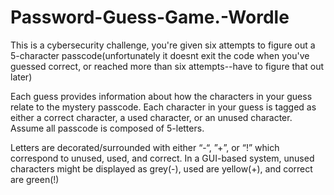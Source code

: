 # Password-Guess-Game.-Wordle
This is a cybersecurity challenge, you're given six attempts to figure out a 5-character passcode(unfortunately it doesnt 
exit the code when you've guessed correct, or reached more than six attempts--have to figure that out later) 

Each guess provides information about how the characters in your guess relate to the mystery passcode. Each
character in your guess is tagged as either a correct character, a used character, or an unused character.
Assume all passcode is composed of 5-letters.

Letters are decorated/surrounded with either “-“, ”+”, or “!” which correspond to unused, used,
and correct. In a GUI-based system, unused characters might be displayed as grey(-), used are yellow(+),
and correct are green(!)

